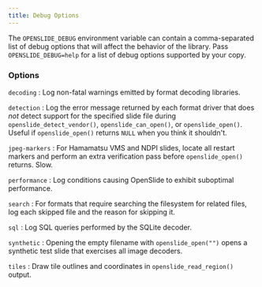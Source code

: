 ```yaml
---
title: Debug Options
---
```


The `OPENSLIDE_DEBUG` environment variable can contain a comma-separated
list of debug options that will affect the behavior of the library.  Pass
`OPENSLIDE_DEBUG=help` for a list of debug options supported by your copy.

### Options

`decoding`
: Log non-fatal warnings emitted by format decoding libraries.

`detection`
: Log the error message returned by each format driver that does *not*
  detect support for the specified slide file during
  `openslide_detect_vendor()`, `openslide_can_open()`, or
  `openslide_open()`.  Useful if `openslide_open()` returns `NULL` when you
  think it shouldn't.

`jpeg-markers`
: For Hamamatsu VMS and NDPI slides, locate all restart markers and perform
  an extra verification pass before `openslide_open()` returns.  Slow.

`performance`
: Log conditions causing OpenSlide to exhibit suboptimal performance.

`search`
: For formats that require searching the filesystem for related files,
  log each skipped file and the reason for skipping it.

`sql`
: Log SQL queries performed by the SQLite decoder.

`synthetic`
: Opening the empty filename with `openslide_open("")` opens a synthetic
  test slide that exercises all image decoders.

`tiles`
: Draw tile outlines and coordinates in `openslide_read_region()` output.
